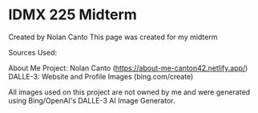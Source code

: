 # IDMX 225 Midterm
Created by Nolan Canto
This page was created for my midterm


Sources Used:

About Me Project: Nolan Canto (https://about-me-canton42.netlify.app/)
DALLE-3: Website and Profile Images (bing.com/create)

All images used on this project are not owned by me and were generated using Bing/OpenAI's DALLE-3 AI Image Generator.